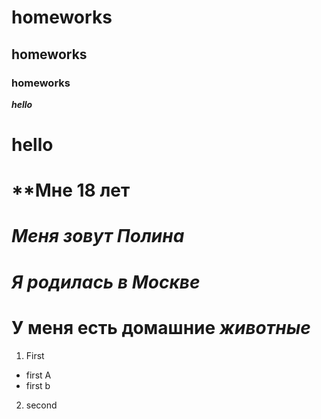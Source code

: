 # homeworks
## homeworks
### homeworks
***hello***
# **hello**
# **Мне 18 лет
# _Меня зовут Полина_
# *Я родилась в Москве*
# **У меня есть домашние _животные_**
1. First
  + first А
  + first b
2. second

